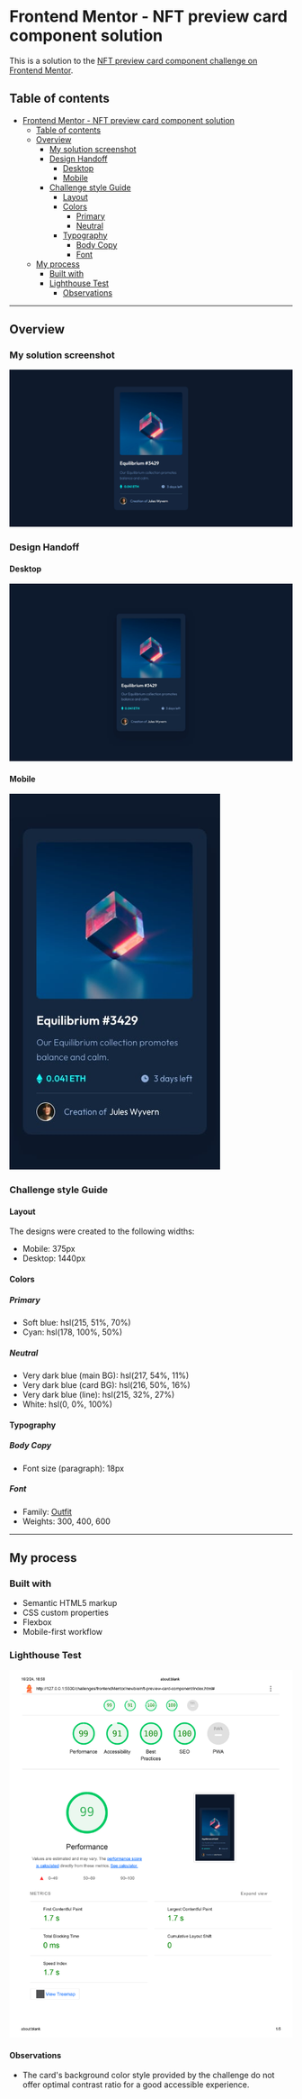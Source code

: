 # Frontend Mentor - NFT preview card component solution

This is a solution to the [NFT preview card component challenge on Frontend Mentor](https://www.frontendmentor.io/challenges/nft-preview-card-component-SbdUL_w0U).

## Table of contents

- [Frontend Mentor - NFT preview card component solution](#frontend-mentor---nft-preview-card-component-solution)
  - [Table of contents](#table-of-contents)
  - [Overview](#overview)
    - [My solution screenshot](#my-solution-screenshot)
    - [Design Handoff](#design-handoff)
      - [Desktop](#desktop)
      - [Mobile](#mobile)
    - [Challenge style Guide](#challenge-style-guide)
      - [Layout](#layout)
      - [Colors](#colors)
        - [Primary](#primary)
        - [Neutral](#neutral)
      - [Typography](#typography)
        - [Body Copy](#body-copy)
        - [Font](#font)
  - [My process](#my-process)
    - [Built with](#built-with)
    - [Lighthouse Test](#lighthouse-test)
      - [Observations](#observations)

---

## Overview

### My solution screenshot

![](./assets/screens/nft-preview-card-component.jpg)

### Design Handoff

#### Desktop

![](./assets/design/desktop-design.jpg)

#### Mobile

![](./assets/design/mobile-design.jpg)

### Challenge style Guide

#### Layout

The designs were created to the following widths:

- Mobile: 375px
- Desktop: 1440px

#### Colors

##### Primary

- Soft blue: hsl(215, 51%, 70%)
- Cyan: hsl(178, 100%, 50%)

##### Neutral

- Very dark blue (main BG): hsl(217, 54%, 11%)
- Very dark blue (card BG): hsl(216, 50%, 16%)
- Very dark blue (line): hsl(215, 32%, 27%)
- White: hsl(0, 0%, 100%)

#### Typography

##### Body Copy

- Font size (paragraph): 18px

##### Font

- Family: [Outfit](https://fonts.google.com/specimen/Outfit)
- Weights: 300, 400, 600

---

## My process

### Built with

- Semantic HTML5 markup
- CSS custom properties
- Flexbox
- Mobile-first workflow

### Lighthouse Test

![](./assets/screens/lighthouse-test.jpg)

#### Observations
- The card's background color style provided by the challenge do not offer optimal contrast ratio for a good accessible experience.